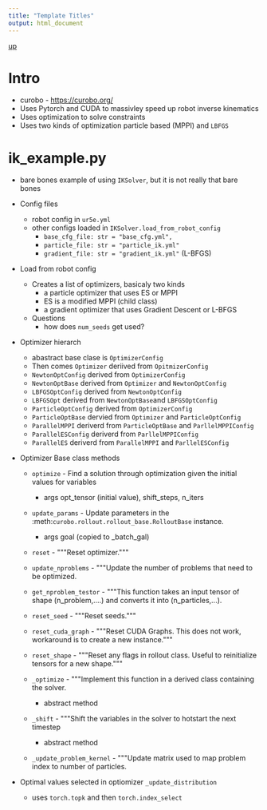 ```yaml
---
title: "Template Titles"
output: html_document
---
```

[up](https://mikewise2718.github.io/markdowndocs/)

# Intro
- curobo - https://curobo.org/
- Uses Pytorch and CUDA to massivley speed up robot inverse kinematics
- Uses optimization to solve constraints
- Uses two kinds of optimization particle based (MPPI) and `LBFGS`

# ik_example.py
- bare bones example of using `IKSolver`, but it is not really that bare bones
- Config files
   - robot config in `ur5e.yml`
   - other configs loaded in `IKSolver.load_from_robot_config`
     - `base_cfg_file: str = "base_cfg.yml",`
     - `particle_file: str = "particle_ik.yml"`
     - `gradient_file: str = "gradient_ik.yml"` (L-BFGS)

- Load from robot config
   - Creates a list of optimizers, basicaly two kinds
      - a particle optimizer that uses ES or MPPI
      - ES is a modified MPPI (child class)
      - a gradient optimizer that uses Gradient Descent or L-BFGS
    - Questions
        - how does `num_seeds` get used?

- Optimizer hierarch
    - abastract base clase is `OptimizerConfig`
    - Then comes `Optimizer` deriived from `OpitmizerConfig`
    - `NewtonOptConfig` derived from `OptimizerConfig`
    - `NewtonOptBase` derived from `Optimizer` and `NewtonOptConfig`
    - `LBFGSOptConfig` derived from `NewtonOptConfig`
    - `LBFGSOpt` derived from `NewtonOptBase`and `LBFGSOptConfig`
    - `ParticleOptConfig` derived from `OptimizerConfig`
    - `ParticleOptBase` dervied from  `Optimizer` and `ParticleOptConfig`
    - `ParallelMPPI` deriverd from `ParticleOptBase` and `ParllelMPPIConfig`
    - `ParallelESConfig` deriverd from `ParllelMPPIConfig`
    - `ParallelES` deriverd from `ParallelMPPI` and `ParllelESConfig`


- Optimizer Base class methods
  - `optimize`  - Find a solution through optimization given the initial values for variables
      - args opt_tensor (initial value), shift_steps, n_iters
  - `update_params` - Update parameters in the :meth:`curobo.rollout.rollout_base.RolloutBase` instance.
      - args goal (copied to _batch_gal)
  - `reset` - """Reset optimizer."""
  - `update_nproblems` - """Update the number of problems that need to be optimized.
  - `get_nproblem_testor` - """This function takes an input tensor of shape (n_problem,....) and converts it into  (n_particles,...).
  - `reset_seed` - """Reset seeds."""
  - `reset_cuda_graph`  - """Reset CUDA Graphs. This does not work, workaround is to create a new instance."""
  - `reset_shape` -    """Reset any flags in rollout class. Useful to reinitialize tensors for a new shape."""
  
  - `_optimize`  - """Implement this function in a derived class containing the solver.
    - abstract method
  - `_shift` -     """Shift the variables in the solver to hotstart the next timestep
     - abstract method
  - `_update_problem_kernel` - """Update matrix used to map problem index to number of particles.



- Optimal values selected in optiomizer `_update_distribution`
  - uses `torch.topk` and then `torch.index_select`